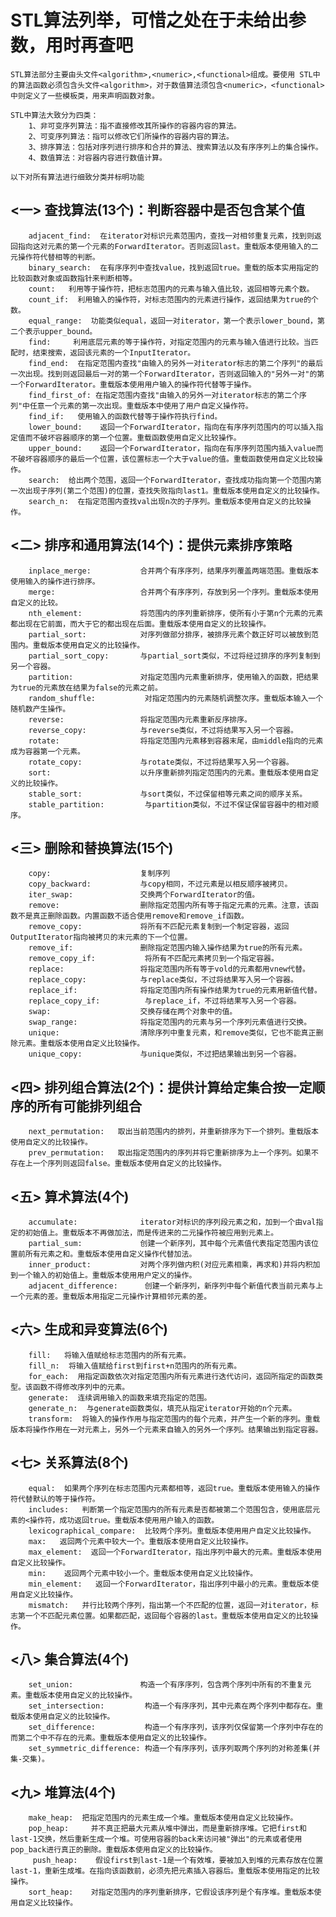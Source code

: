 # STL算法列举，可惜之处在于未给出参数，用时再查吧

    STL算法部分主要由头文件<algorithm>,<numeric>,<functional>组成。要使用 STL中的算法函数必须包含头文件<algorithm>，对于数值算法须包含<numeric>，<functional> 中则定义了一些模板类，用来声明函数对象。

    STL中算法大致分为四类：
        1、非可变序列算法：指不直接修改其所操作的容器内容的算法。
        2、可变序列算法：指可以修改它们所操作的容器内容的算法。
        3、排序算法：包括对序列进行排序和合并的算法、搜索算法以及有序序列上的集合操作。
        4、数值算法：对容器内容进行数值计算。

    以下对所有算法进行细致分类并标明功能
## <一> 查找算法(13个)：判断容器中是否包含某个值
        adjacent_find:  在iterator对标识元素范围内，查找一对相邻重复元素，找到则返回指向这对元素的第一个元素的ForwardIterator。否则返回last。重载版本使用输入的二元操作符代替相等的判断。
        binary_search:  在有序序列中查找value，找到返回true。重载的版本实用指定的比较函数对象或函数指针来判断相等。
        count:   利用等于操作符，把标志范围内的元素与输入值比较，返回相等元素个数。
        count_if:  利用输入的操作符，对标志范围内的元素进行操作，返回结果为true的个数。
        equal_range:  功能类似equal，返回一对iterator，第一个表示lower_bound，第二个表示upper_bound。
        find:     利用底层元素的等于操作符，对指定范围内的元素与输入值进行比较。当匹配时，结束搜索，返回该元素的一个InputIterator。
        find_end:  在指定范围内查找"由输入的另外一对iterator标志的第二个序列"的最后一次出现。找到则返回最后一对的第一个ForwardIterator，否则返回输入的"另外一对"的第一个ForwardIterator。重载版本使用用户输入的操作符代替等于操作。
        find_first_of: 在指定范围内查找"由输入的另外一对iterator标志的第二个序列"中任意一个元素的第一次出现。重载版本中使用了用户自定义操作符。
        find_if:   使用输入的函数代替等于操作符执行find。
        lower_bound:    返回一个ForwardIterator，指向在有序序列范围内的可以插入指定值而不破坏容器顺序的第一个位置。重载函数使用自定义比较操作。
        upper_bound:    返回一个ForwardIterator，指向在有序序列范围内插入value而不破坏容器顺序的最后一个位置，该位置标志一个大于value的值。重载函数使用自定义比较操作。
        search:  给出两个范围，返回一个ForwardIterator，查找成功指向第一个范围内第一次出现子序列(第二个范围)的位置，查找失败指向last1。重载版本使用自定义的比较操作。
        search_n:  在指定范围内查找val出现n次的子序列。重载版本使用自定义的比较操作。

## <二> 排序和通用算法(14个)：提供元素排序策略
        inplace_merge:           合并两个有序序列，结果序列覆盖两端范围。重载版本使用输入的操作进行排序。
        merge:                   合并两个有序序列，存放到另一个序列。重载版本使用自定义的比较。
        nth_element:             将范围内的序列重新排序，使所有小于第n个元素的元素都出现在它前面，而大于它的都出现在后面。重载版本使用自定义的比较操作。
        partial_sort:            对序列做部分排序，被排序元素个数正好可以被放到范围内。重载版本使用自定义的比较操作。
        partial_sort_copy:       与partial_sort类似，不过将经过排序的序列复制到另一个容器。
        partition:               对指定范围内元素重新排序，使用输入的函数，把结果为true的元素放在结果为false的元素之前。
        random_shuffle:           对指定范围内的元素随机调整次序。重载版本输入一个随机数产生操作。
        reverse:                 将指定范围内元素重新反序排序。
        reverse_copy:            与reverse类似，不过将结果写入另一个容器。
        rotate:                  将指定范围内元素移到容器末尾，由middle指向的元素成为容器第一个元素。
        rotate_copy:             与rotate类似，不过将结果写入另一个容器。
        sort:                    以升序重新排列指定范围内的元素。重载版本使用自定义的比较操作。
        stable_sort:             与sort类似，不过保留相等元素之间的顺序关系。
        stable_partition:         与partition类似，不过不保证保留容器中的相对顺序。

## <三> 删除和替换算法(15个)                   
        copy:                    复制序列
        copy_backward:           与copy相同，不过元素是以相反顺序被拷贝。
        iter_swap:               交换两个ForwardIterator的值。
        remove:                  删除指定范围内所有等于指定元素的元素。注意，该函数不是真正删除函数。内置函数不适合使用remove和remove_if函数。
        remove_copy:             将所有不匹配元素复制到一个制定容器，返回OutputIterator指向被拷贝的末元素的下一个位置。
        remove_if:               删除指定范围内输入操作结果为true的所有元素。
        remove_copy_if:           将所有不匹配元素拷贝到一个指定容器。
        replace:                 将指定范围内所有等于vold的元素都用vnew代替。
        replace_copy:            与replace类似，不过将结果写入另一个容器。
        replace_if:              将指定范围内所有操作结果为true的元素用新值代替。
        replace_copy_if:          与replace_if，不过将结果写入另一个容器。
        swap:                    交换存储在两个对象中的值。
        swap_range:              将指定范围内的元素与另一个序列元素值进行交换。
        unique:                  清除序列中重复元素，和remove类似，它也不能真正删除元素。重载版本使用自定义比较操作。
        unique_copy:             与unique类似，不过把结果输出到另一个容器。

## <四> 排列组合算法(2个)：提供计算给定集合按一定顺序的所有可能排列组合
        next_permutation:   取出当前范围内的排列，并重新排序为下一个排列。重载版本使用自定义的比较操作。
        prev_permutation:   取出指定范围内的序列并将它重新排序为上一个序列。如果不存在上一个序列则返回false。重载版本使用自定义的比较操作。

## <五> 算术算法(4个)
        accumulate:              iterator对标识的序列段元素之和，加到一个由val指定的初始值上。重载版本不再做加法，而是传进来的二元操作符被应用到元素上。
        partial_sum:             创建一个新序列，其中每个元素值代表指定范围内该位置前所有元素之和。重载版本使用自定义操作代替加法。
        inner_product:           对两个序列做内积(对应元素相乘，再求和)并将内积加到一个输入的初始值上。重载版本使用用户定义的操作。
        adjacent_difference:      创建一个新序列，新序列中每个新值代表当前元素与上一个元素的差。重载版本用指定二元操作计算相邻元素的差。

## <六> 生成和异变算法(6个)                    
        fill:   将输入值赋给标志范围内的所有元素。
        fill_n:  将输入值赋给first到first+n范围内的所有元素。
        for_each:  用指定函数依次对指定范围内所有元素进行迭代访问，返回所指定的函数类型。该函数不得修改序列中的元素。
        generate:  连续调用输入的函数来填充指定的范围。
        generate_n:  与generate函数类似，填充从指定iterator开始的n个元素。
        transform:  将输入的操作作用与指定范围内的每个元素，并产生一个新的序列。重载版本将操作作用在一对元素上，另外一个元素来自输入的另外一个序列。结果输出到指定容器。

## <七> 关系算法(8个)  

        equal:  如果两个序列在标志范围内元素都相等，返回true。重载版本使用输入的操作符代替默认的等于操作符。
        includes:   判断第一个指定范围内的所有元素是否都被第二个范围包含，使用底层元素的<操作符，成功返回true。重载版本使用用户输入的函数。
        lexicographical_compare:  比较两个序列。重载版本使用用户自定义比较操作。
        max:   返回两个元素中较大一个。重载版本使用自定义比较操作。
        max_element:  返回一个ForwardIterator，指出序列中最大的元素。重载版本使用自定义比较操作。
        min:    返回两个元素中较小一个。重载版本使用自定义比较操作。
        min_element:   返回一个ForwardIterator，指出序列中最小的元素。重载版本使用自定义比较操作。
        mismatch:   并行比较两个序列，指出第一个不匹配的位置，返回一对iterator，标志第一个不匹配元素位置。如果都匹配，返回每个容器的last。重载版本使用自定义的比较操作。

## <八> 集合算法(4个)             
        set_union:               构造一个有序序列，包含两个序列中所有的不重复元素。重载版本使用自定义的比较操作。
        set_intersection:         构造一个有序序列，其中元素在两个序列中都存在。重载版本使用自定义的比较操作。
        set_difference:           构造一个有序序列，该序列仅保留第一个序列中存在的而第二个中不存在的元素。重载版本使用自定义的比较操作。
        set_symmetric_difference: 构造一个有序序列，该序列取两个序列的对称差集(并集-交集)。

## <九> 堆算法(4个)        
        make_heap:  把指定范围内的元素生成一个堆。重载版本使用自定义比较操作。
        pop_heap:     并不真正把最大元素从堆中弹出，而是重新排序堆。它把first和last-1交换，然后重新生成一个堆。可使用容器的back来访问被"弹出"的元素或者使用pop_back进行真正的删除。重载版本使用自定义的比较操作。
         push_heap:    假设first到last-1是一个有效堆，要被加入到堆的元素存放在位置last-1，重新生成堆。在指向该函数前，必须先把元素插入容器后。重载版本使用指定的比较操作。
        sort_heap:    对指定范围内的序列重新排序，它假设该序列是个有序堆。重载版本使用自定义比较操作。

